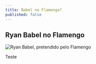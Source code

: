 ```yaml
---
title: Babel no Flamengo?
published: false
---
```

## Ryan Babel no Flamengo

![Ryan Babel, pretendido pelo Flamengo](http://colunadoflamengo.com/wp-content/uploads/2018/07/Ryan-Babel-9.jpg)

Teste
